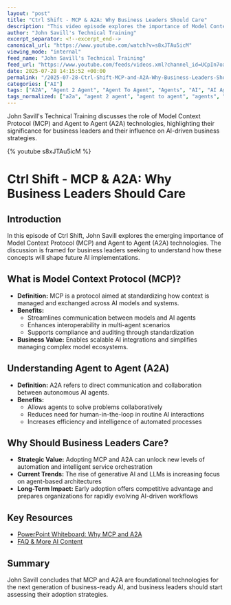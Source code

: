 ```yaml
---
layout: "post"
title: "Ctrl Shift - MCP & A2A: Why Business Leaders Should Care"
description: "This video episode explores the importance of Model Context Protocol (MCP) and Agent to Agent (A2A) in the evolving landscape of AI, focusing on why these concepts matter to business leaders. Key topics include the benefits of MCP and A2A, their potential impact on generative AI solutions, and the shifting trends in business driven by agent-based technologies and protocols such as MCP."
author: "John Savill's Technical Training"
excerpt_separator: <!--excerpt_end-->
canonical_url: "https://www.youtube.com/watch?v=s8xJTAu5icM"
viewing_mode: "internal"
feed_name: "John Savill's Technical Training"
feed_url: "https://www.youtube.com/feeds/videos.xml?channel_id=UCpIn7ox7j7bH_OFj7tYouOQ"
date: 2025-07-28 14:15:52 +00:00
permalink: "/2025-07-28-Ctrl-Shift-MCP-and-A2A-Why-Business-Leaders-Should-Care.html"
categories: ["AI"]
tags: ["A2A", "Agent 2 Agent", "Agent To Agent", "Agents", "AI", "AI Agents", "AI Architecture", "Business AI", "Generative AI", "Large Language Models", "LLM", "MCP", "Model Context Protocol", "Tech Trends", "Videos"]
tags_normalized: ["a2a", "agent 2 agent", "agent to agent", "agents", "ai", "ai agents", "ai architecture", "business ai", "generative ai", "large language models", "llm", "mcp", "model context protocol", "tech trends", "videos"]
---
```


John Savill's Technical Training discusses the role of Model Context Protocol (MCP) and Agent to Agent (A2A) technologies, highlighting their significance for business leaders and their influence on AI-driven business strategies.<!--excerpt_end-->

{% youtube s8xJTAu5icM %}

# Ctrl Shift - MCP & A2A: Why Business Leaders Should Care

## Introduction

In this episode of Ctrl Shift, John Savill explores the emerging importance of Model Context Protocol (MCP) and Agent to Agent (A2A) technologies. The discussion is framed for business leaders seeking to understand how these concepts will shape future AI implementations.

## What is Model Context Protocol (MCP)?

- **Definition:** MCP is a protocol aimed at standardizing how context is managed and exchanged across AI models and systems.
- **Benefits:**
  - Streamlines communication between models and AI agents
  - Enhances interoperability in multi-agent scenarios
  - Supports compliance and auditing through standardization
- **Business Value:** Enables scalable AI integrations and simplifies managing complex model ecosystems.

## Understanding Agent to Agent (A2A)

- **Definition:** A2A refers to direct communication and collaboration between autonomous AI agents.
- **Benefits:**
  - Allows agents to solve problems collaboratively
  - Reduces need for human-in-the-loop in routine AI interactions
  - Increases efficiency and intelligence of automated processes

## Why Should Business Leaders Care?

- **Strategic Value:** Adopting MCP and A2A can unlock new levels of automation and intelligent service orchestration
- **Current Trends:** The rise of generative AI and LLMs is increasing focus on agent-based architectures
- **Long-Term Impact:** Early adoption offers competitive advantage and prepares organizations for rapidly evolving AI-driven workflows

## Key Resources

- [PowerPoint Whiteboard: Why MCP and A2A](https://github.com/johnthebrit/RandomStuff/raw/master/Whiteboards/WhyMCPandA2A.png)
- [FAQ & More AI Content](https://savilltech.com/faq)

## Summary

John Savill concludes that MCP and A2A are foundational technologies for the next generation of business-ready AI, and business leaders should start assessing their adoption strategies.
